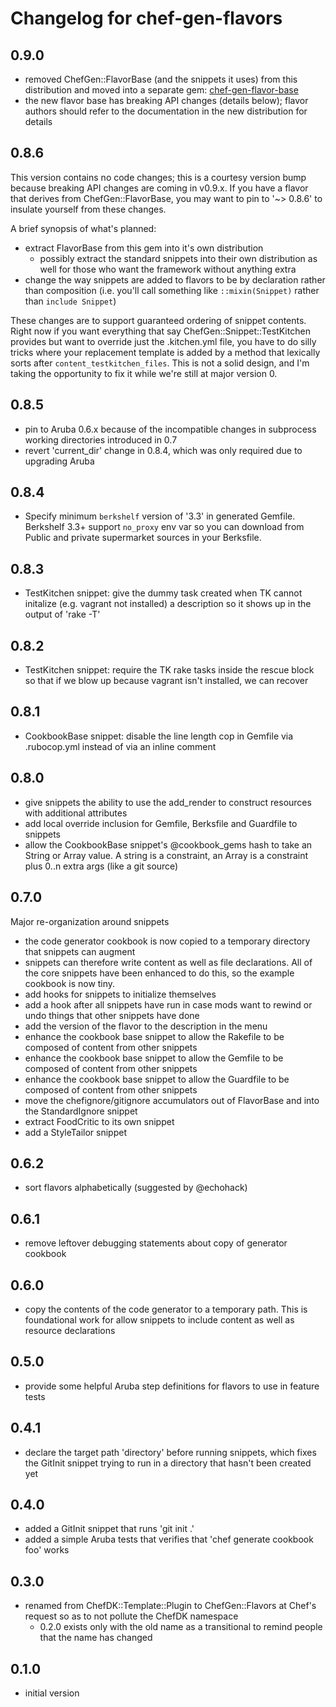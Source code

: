# Changelog for chef-gen-flavors

## 0.9.0

* removed ChefGen::FlavorBase (and the snippets it uses) from this distribution and moved into a separate gem: [chef-gen-flavor-base](https://github.com/jf647/chef-gen-flavor-base)
* the new flavor base has breaking API changes (details below); flavor authors should refer to the documentation in the new distribution for details

## 0.8.6

This version contains no code changes; this is a courtesy version bump
because breaking API changes are coming in v0.9.x.  If you have a flavor
that derives from ChefGen::FlavorBase, you may want to pin to '~> 0.8.6'
to insulate yourself from these changes.

A brief synopsis of what's planned:

* extract FlavorBase from this gem into it's own distribution
  * possibly extract the standard snippets into their own distribution as well for those who want the framework without anything extra
* change the way snippets are added to flavors to be by declaration rather than composition (i.e. you'll call something like `::mixin(Snippet)` rather than `include Snippet`)

These changes are to support guaranteed ordering of snippet contents.
Right now if you want everything that say ChefGen::Snippet::TestKitchen
provides but want to override just the .kitchen.yml file, you have to do
silly tricks where your replacement template is added by a method that
lexically sorts after `content_testkitchen_files`.  This is not a solid
design, and I'm taking the opportunity to fix it while we're still at
major version 0.

## 0.8.5

* pin to Aruba 0.6.x because of the incompatible changes in subprocess working directories introduced in 0.7
* revert 'current_dir' change in 0.8.4, which was only required due to upgrading Aruba

## 0.8.4
* Specify minimum `berkshelf` version of '3.3' in generated Gemfile. Berkshelf
3.3+ support `no_proxy` env var so you can download from Public and private
supermarket sources in your Berksfile.

## 0.8.3

* TestKitchen snippet: give the dummy task created when TK cannot initalize (e.g. vagrant not installed) a description so it shows up in the output of 'rake -T'

## 0.8.2

* TestKitchen snippet: require the TK rake tasks inside the rescue block so that if we blow up because vagrant isn't installed, we can recover

## 0.8.1

* CookbookBase snippet: disable the line length cop in Gemfile via .rubocop.yml instead of via an inline comment

## 0.8.0

* give snippets the ability to use the add_render to construct resources with additional attributes
* add local override inclusion for Gemfile, Berksfile and Guardfile to snippets
* allow the CookbookBase snippet's @cookbook_gems hash to take an String or Array value.  A string is a constraint, an Array is a constraint plus 0..n extra args (like a git source)

## 0.7.0

Major re-organization around snippets

* the code generator cookbook is now copied to a temporary directory that snippets can augment
* snippets can therefore write content as well as file declarations.  All of the core snippets have been enhanced to do this, so the example cookbook is now tiny.
* add hooks for snippets to initialize themselves
* add a hook after all snippets have run in case mods want to rewind or undo things that other snippets have done
* add the version of the flavor to the description in the menu
* enhance the cookbook base snippet to allow the Rakefile to be composed of content from other snippets
* enhance the cookbook base snippet to allow the Gemfile to be composed of content from other snippets
* enhance the cookbook base snippet to allow the Guardfile to be composed of content from other snippets
* move the chefignore/gitignore accumulators out of FlavorBase and into the StandardIgnore snippet
* extract FoodCritic to its own snippet
* add a StyleTailor snippet

## 0.6.2

* sort flavors alphabetically (suggested by @echohack)

## 0.6.1

* remove leftover debugging statements about copy of generator cookbook

## 0.6.0

* copy the contents of the code generator to a temporary path.  This is foundational work for allow snippets to include content as well as resource declarations

## 0.5.0

* provide some helpful Aruba step definitions for flavors to use in feature tests

## 0.4.1

* declare the target path 'directory' before running snippets, which fixes the GitInit snippet trying to run in a directory that hasn't been created yet

## 0.4.0

* added a GitInit snippet that runs 'git init .'
* added a simple Aruba tests that verifies that 'chef generate cookbook foo' works

## 0.3.0

* renamed from ChefDK::Template::Plugin to ChefGen::Flavors at Chef's request so as to not pollute the ChefDK namespace
  * 0.2.0 exists only with the old name as a transitional to remind people that the name has changed

## 0.1.0

* initial version
